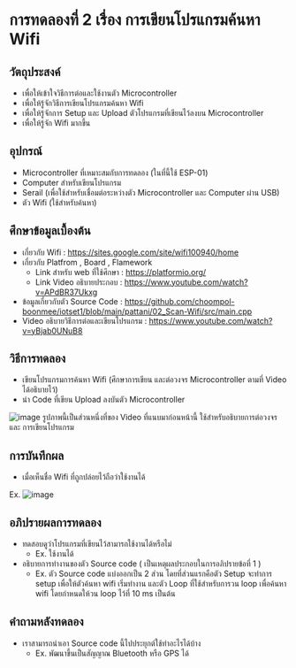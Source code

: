 # การทดลองที่ 2 เรื่อง การเขียนโปรแกรมค้นหา Wifi

## วัตถุประสงค์
- เพื่อให้เข้าใจวิธีการต่อและใช้งานตัว Microcontroller
- เพื่อให้รู้จักวิธีการเขียนโปรแกรมค้นหา Wifi
- เพื่อให้รู้จักการ Setup และ Upload ตัวโปรแกรมที่เขียนไว้ลงบน Microcontroller
- เพื่อให้รู้จัก Wifi มากขึ้น

## อุปกรณ์
- Microcontroller ที่เหมาะสมกับการทดลอง (ในที่นี้ใช้ ESP-01)
- Computer สำหรับเขียนโปรแกรม
- Serail (เพื่อใช้สำหรับเชื่อมต่อระหว่างตัว Microcontroller และ Computer ผ่าน USB)
- ตัว Wifi (ใช้สำหรับค้นหา)

## ศึกษาข้อมูลเบื้องต้น
- เกี่ยวกับ Wifi : https://sites.google.com/site/wifi100940/home
- เกี่ยวกับ Platfrom , Board , Flamework
  - Link สำหรับ web ที่ใช้ศึกษา : https://platformio.org/
  - Link Video อธิบายประกอบ : https://www.youtube.com/watch?v=APdBR37Ukxg
- ข้อมูลเกี่ยวกับตัว Source Code : https://github.com/choompol-boonmee/iotset1/blob/main/pattani/02_Scan-Wifi/src/main.cpp
- Video อธิบายวิธีการต่อและเขียนโปรแกรม : https://www.youtube.com/watch?v=yBjab0UNuB8

## วิธีการทดลอง
- เขียนโปรแกรมการค้นหา Wifi (ศึกษาการเขียน และต่อวงจร Microcontroller ตามที่ Video ได้อธิบายไว้)
- นำ Code ที่เขียน Upload ลงบันตัว Microcontroller


![image](https://user-images.githubusercontent.com/80879163/112184673-6414ab00-8c3a-11eb-8d42-f44ef3e4d342.png)
รูปภาพนี้เป็นส่วนหนึ่งที่ของ Video ที่แนบมาก่อนหน้านี้ ใช้สำหรับอธิบายการต่อวงจรและ การเขียนโปรแกรม


## การบันทึกผล
- เมื่อเห็นชื่อ Wifi ที่ถูกปล่อยไว้ถือว่าใช้งานได้

Ex.
![image](https://user-images.githubusercontent.com/80879163/112185114-e4d3a700-8c3a-11eb-9b1b-b2d904e82126.png)


## อภิปรายผลการทดลอง
- ทดสอบดูว่าโปรแกรมที่เขียนไว้สามารถใช้งานได้หรือไม่
  - Ex. ใช้งานได้ 
- อธิบายการทำงานของตัว Source code ( เป็นเหตุผลประกอบในการอภิปรายข้อที่ 1 )
  - Ex. ตัว Source code แบ่งออกเป็น 2 ส่วน โดยที่ส่วนแรกคือตัว Setup จะทำการ setup เพื่อให้ตัวค้นหา wifi เริ่มทำงาน และตัว Loop ที่ใช้สำหรับการวน loop เพื่อค้นหา wifi โดยกำหนดให้วน loop ไว้ที่ 10 ms  เป็นต้น
## คำถามหลังทดลอง
- เราสามารถนำเอา Source code นี้ไปประยุกต์ใช้ทำอะไรได้บ้าง
  - Ex. พัฒนาขึ้นเป็นสัญญาณ Bluetooth หรือ GPS ได้
